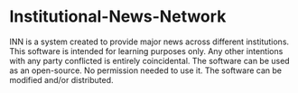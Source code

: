 # Institutional-News-Network
INN is a system created to provide major news across different institutions. 
This software is intended for learning purposes only. Any other intentions with any party conflicted is entirely coincidental.
The software can be used as an open-source. No permission needed to use it. The software can be modified and/or distributed.
